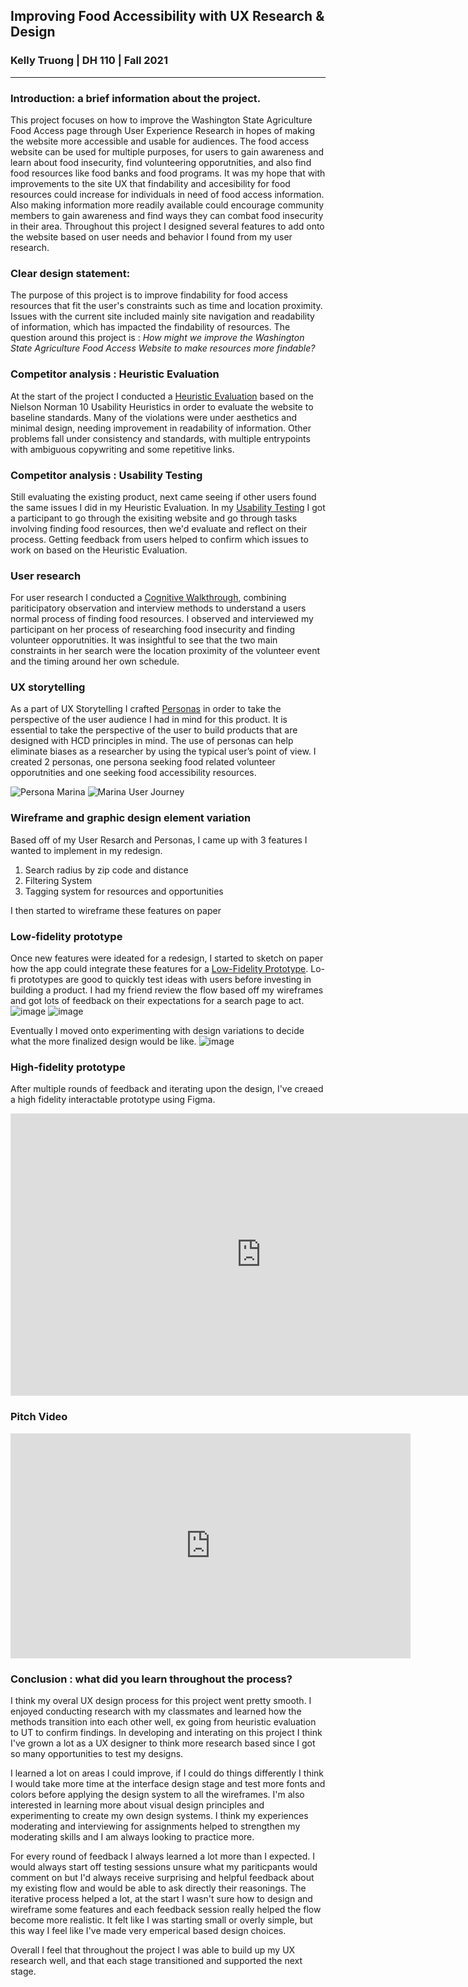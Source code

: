 ## Improving Food Accessibility with UX Research & Design
### Kelly Truong | DH 110 | Fall 2021
---

### Introduction: a brief information about the project. 
This project focuses on how to improve the Washington State Agriculture Food Access page through User Experience Research in hopes of making the website more accessible and usable for audiences. The food access website can be used for multiple purposes, for users to gain awareness and learn about food insecurity, find volunteering opporutnities, and also find food resources like food banks and food programs. It was my hope that with improvements to the site UX that findability and accesibility for food resources could increase for individuals in need of food access information. Also making information more readily available could encourage community members to gain awareness and find ways they can combat food insecurity in their area. Throughout this project I designed several features to add onto the website based on user needs and behavior I found from my user research.

### Clear design statement: 
The purpose of this project is to improve findability for food access resources that fit the user's constraints such as time and location proximity. Issues with the current site included mainly site navigation and readability of information, which has impacted the findability of resources. The question around this project is : <i> How might we improve the Washington State Agriculture Food Access Website to make resources more findable? </i> 

### Competitor analysis : Heuristic Evaluation
At the start of the project I conducted a <a href='https://github.com/ktruong1999/DH110-2021F/blob/main/a01/assignment01.md'>Heuristic Evaluation</a> based on the Nielson Norman 10 Usability Heuristics in order to evaluate the website to baseline standards. Many of the violations were under aesthetics and minimal design, needing improvement in readability of information. Other problems fall under consistency and standards, with multiple entrypoints with ambiguous copywriting and some repetitive links. 

### Competitor analysis : Usability Testing
Still evaluating the existing product, next came seeing if other users found the same issues I did in my Heuristic Evaluation. In my <a href='https://github.com/ktruong1999/DH110-2021F/blob/main/a02/assignment02.md'>Usability Testing</a> I got a participant to go through the exisiting website and go through tasks involving finding food resources, then we'd evaluate and reflect on their process. Getting feedback from users helped to confirm which issues to work on based on the Heuristic Evaluation.

### User research 
For user research I conducted a <a href='https://github.com/ktruong1999/DH110-2021F/blob/main/a03/assignment03.md'>Cognitive Walkthrough</a>, combining pariticipatory observation and interview methods to understand a users normal process of finding food resources. I observed and interviewed my participant on her process of researching food insecurity and finding volunteer opporutnities. It was insightful to see that the two main constraints in her search were the location proximity of the volunteer event and the timing around her own schedule. 

### UX storytelling
As a part of UX Storytelling I crafted <a href='https://github.com/ktruong1999/DH110-2021F/blob/main/a04/assignment04.md'>Personas</a> in order to take the perspective of the user audience I had in mind for this product. It is essential to take the perspective of the user to build products that are designed with HCD principles in mind. The use of personas can help eliminate biases as a researcher by using the typical user’s point of view. I created 2 personas, one persona seeking food related volunteer opporutnities and one seeking food accessibility resources.

![Persona Marina](https://user-images.githubusercontent.com/68669305/143954217-63afb0d1-ac5a-407b-88ac-0db98dd606c8.png)
![Marina User Journey](https://user-images.githubusercontent.com/68669305/143954230-0dab967d-d9b5-4c32-bdce-a42d431dc928.png)

### Wireframe and graphic design element variation
Based off of my User Resarch and Personas, I came up with 3 features I wanted to implement in my redesign.
<ol>
 <li>Search radius by zip code and distance</li>
 <li>Filtering System</li>
 <li>Tagging system for resources and opportunities</li>
</ol> 
I then started to wireframe these features on paper

### Low-fidelity prototype
Once new features were ideated for a redesign, I started to sketch on paper how the app could integrate these features for a <a href='https://github.com/ktruong1999/DH110-2021F/blob/main/a05/assignment05.md'>Low-Fidelity Prototype</a>. Lo-fi prototypes are good to quickly test ideas with users before investing in building a product. I had my friend review the flow based off my wireframes and got lots of feedback on their expectations for a search page to act.
![image](https://user-images.githubusercontent.com/68669305/143956464-a53f41e0-6cf0-41c1-a6ed-255b347f1c84.png)
![image](https://user-images.githubusercontent.com/68669305/143956579-372766e0-5289-4583-9d77-ecf0757acd3d.png)

Eventually I moved onto experimenting with design variations to decide what the more finalized design would be like.
![image](https://user-images.githubusercontent.com/68669305/143969061-ba5a5099-7d3c-4337-904f-c7ac93a447be.png)

### High-fidelity prototype 
After multiple rounds of feedback and iterating upon the design, I've creaed a high fidelity interactable prototype using Figma.
<iframe style="border: 1px solid rgba(0, 0, 0, 0.1);" width="800" height="450" src="https://www.figma.com/embed?embed_host=share&url=https%3A%2F%2Fwww.figma.com%2Fproto%2FM6A7VZQyLYLIX6Ul7yVNxV%2FDH-110-figma-demo%3Fnode-id%3D232%253A284%26scaling%3Dscale-down%26page-id%3D8%253A16%26starting-point-node-id%3D268%253A127" allowfullscreen></iframe>

### Pitch Video
<iframe title="vimeo-player" src="https://player.vimeo.com/video/651412014?h=89c6ae73d9" width="640" height="360" frameborder="0" allowfullscreen></iframe>


### Conclusion : what did you learn throughout the process?
I think my overal UX design process for this project went pretty smooth. I enjoyed conducting research with my classmates and learned how the methods transition into each other well, ex  going from heuristic evaluation to UT to confirm findings. In developing and interating on this project I think I've grown a lot as a UX designer to think more research based since I got so many opportunities to test my designs. 

I learned a lot on areas I could improve, if I could do things differently I think I would take more time at the interface design stage and test more fonts and colors before applying the design system to all the wireframes. I'm also interested in learning more about visual design principles and experimenting to create my own design systems. I think my experiences moderating and interviewing for assignments helped to strengthen my moderating skills and I am always looking to practice more.

For every round of feedback I always learned a lot more than I expected. I would always start off testing sessions unsure what my pariticpants would comment on but I'd always receive surprising and helpful feedback about my existing flow and would be able to ask directly their reasonings. The iterative process helped a lot, at the start I wasn't sure how to design and wireframe some features and each feedback session really helped the flow become more realistic. It felt like I was starting small or overly simple, but this way I feel like I've made very emperical based design choices.

Overall I feel that throughout the project I was able to build up my UX research well, and that each stage transitioned and supported the next stage. 

